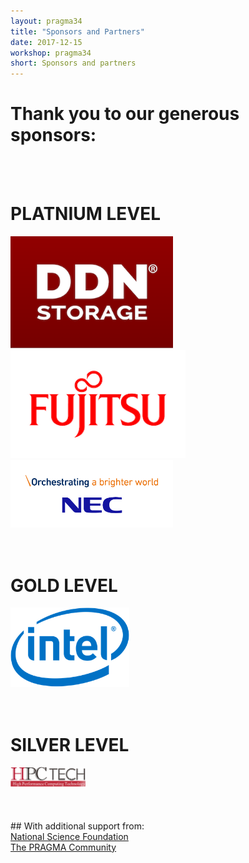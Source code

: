 ```yaml
---
layout: pragma34
title: "Sponsors and Partners"
date: 2017-12-15
workshop: pragma34
short: Sponsors and partners
--- 
```


# Thank you to our generous sponsors:<br>
<br>
<br>

# PLATNIUM LEVEL<br>
<img src="/images/pragma34/DDN-Storage_web.png" alt="DNN" style="width:260px;">
<img src="/images/pragma34/symbol_mark_rgb_red_web.jpg" alt="Fujitsu" style="width:280px;">
<img src="/images/pragma34/RGB_PNG_statement_color_type2_m.png" alt="NEC" style="width:260px;">
<br>
<br>
<br>

# GOLD LEVEL<br>
<img src="/images/pragma34/Intel-logo_web.png" alt="Intel" style="width:190px;">
<br>
<br>
<br>

# SILVER LEVEL<br>
<img src="/images/pragma34/HPCtech_logo_500x130.jpg" alt="HPC Tech" style="width:120px;">
<br>
<br>
<br>

<br>
## With additional support from:<br>
<a href="https://www.nsf.gov/" target="_blank">National Science Foundation</a> <br>
<a href="http://www.pragma-grid.net/people/">The PRAGMA Community</a> <br>
